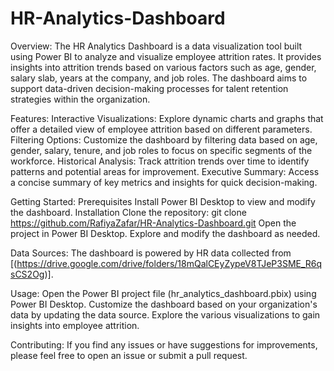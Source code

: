 # HR-Analytics-Dashboard

Overview:
The HR Analytics Dashboard is a data visualization tool built using Power BI to analyze and visualize employee attrition rates. It provides insights into attrition trends based on various factors such as age, gender, salary slab, years at the company, and job roles. The dashboard aims to support data-driven decision-making processes for talent retention strategies within the organization.

Features:
Interactive Visualizations: Explore dynamic charts and graphs that offer a detailed view of employee attrition based on different parameters.
Filtering Options: Customize the dashboard by filtering data based on age, gender, salary, tenure, and job roles to focus on specific segments of the workforce.
Historical Analysis: Track attrition trends over time to identify patterns and potential areas for improvement.
Executive Summary: Access a concise summary of key metrics and insights for quick decision-making.


Getting Started:
  Prerequisites
  Install Power BI Desktop to view and modify the dashboard.
  Installation
  Clone the repository: git clone https://github.com/RafiyaZafar/HR-Analytics-Dashboard.git
  Open the project in Power BI Desktop.
  Explore and modify the dashboard as needed.

Data Sources:
The dashboard is powered by HR data collected from [(https://drive.google.com/drive/folders/18mQalCEyZypeV8TJeP3SME_R6qsCS2Og)].

Usage:
Open the Power BI project file (hr_analytics_dashboard.pbix) using Power BI Desktop.
Customize the dashboard based on your organization's data by updating the data source.
Explore the various visualizations to gain insights into employee attrition.

Contributing:
If you find any issues or have suggestions for improvements, please feel free to open an issue or submit a pull request.
